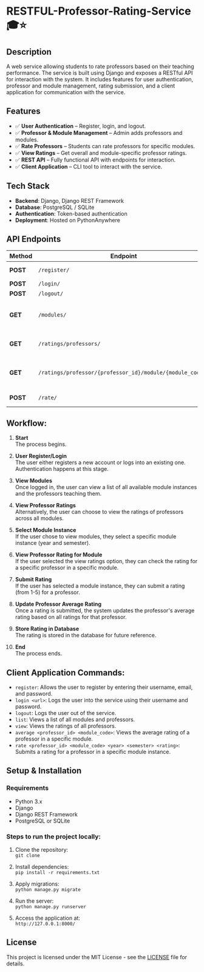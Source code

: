 # RESTFUL-Professor-Rating-Service 🎓⭐
## **Description**
A web service allowing students to rate professors based on their teaching performance. The service is built using Django and exposes a RESTful API for interaction with the system. It includes features for user authentication, professor and module management, rating submission, and a client application for communication with the service.

## **Features**  
- ✅ **User Authentication** – Register, login, and logout.  
- ✅ **Professor & Module Management** – Admin adds professors and modules.  
- ✅ **Rate Professors** – Students can rate professors for specific modules.  
- ✅ **View Ratings** – Get overall and module-specific professor ratings.  
- ✅ **REST API** – Fully functional API with endpoints for interaction.  
- ✅ **Client Application** – CLI tool to interact with the service.

## **Tech Stack**  
- **Backend**: Django, Django REST Framework  
- **Database**: PostgreSQL / SQLite  
- **Authentication**: Token-based authentication  
- **Deployment**: Hosted on PythonAnywhere

## **API Endpoints**  

| Method | Endpoint | Description |  
|--------|----------|-------------|  
| **POST** | `/register/` | User registration |  
| **POST** | `/login/` | User login |  
| **POST** | `/logout/` | User logout |  
| **GET** | `/modules/` | List all modules and professors |  
| **GET** | `/ratings/professors/` | View professor ratings |  
| **GET** | `/ratings/professor/{professor_id}/module/{module_code}/` | View professor rating in a module |  
| **POST** | `/rate/` | Submit a rating |

## **Workflow:**

1. **Start**  
   The process begins.

2. **User Register/Login**  
   The user either registers a new account or logs into an existing one.  
   Authentication happens at this stage.

3. **View Modules**  
   Once logged in, the user can view a list of all available module instances and the professors teaching them.

4. **View Professor Ratings**  
   Alternatively, the user can choose to view the ratings of professors across all modules.

5. **Select Module Instance**  
   If the user chose to view modules, they select a specific module instance (year and semester).

6. **View Professor Rating for Module**  
   If the user selected the view ratings option, they can check the rating for a specific professor in a specific module.

7. **Submit Rating**  
   If the user has selected a module instance, they can submit a rating (from 1-5) for a professor.

8. **Update Professor Average Rating**  
   Once a rating is submitted, the system updates the professor's average rating based on all ratings for that professor.

9. **Store Rating in Database**  
   The rating is stored in the database for future reference.

10. **End**  
    The process ends.

## **Client Application Commands:**

- `register`: Allows the user to register by entering their username, email, and password.
- `login <url>`: Logs the user into the service using their username and password.
- `logout`: Logs the user out of the service.
- `list`: Views a list of all modules and professors.
- `view`: Views the ratings of all professors.
- `average <professor_id> <module_code>`: Views the average rating of a professor in a specific module.
- `rate <professor_id> <module_code> <year> <semester> <rating>`: Submits a rating for a professor in a specific module instance.

## **Setup & Installation**

### Requirements
- Python 3.x
- Django
- Django REST Framework
- PostgreSQL or SQLite

### Steps to run the project locally:
1. Clone the repository:  
   `git clone`

2. Install dependencies:  
   `pip install -r requirements.txt`

3. Apply migrations:  
   `python manage.py migrate`

4. Run the server:  
   `python manage.py runserver`

5. Access the application at:  
   `http://127.0.0.1:8000/`

## **License**  
This project is licensed under the MIT License - see the [LICENSE](LICENSE) file for details.


